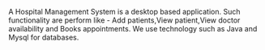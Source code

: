 A Hospital Management System is a desktop based application.
Such functionality are perform like - Add patients,View patient,View doctor availability and Books appointments.
We use technology such as Java and Mysql for databases.
